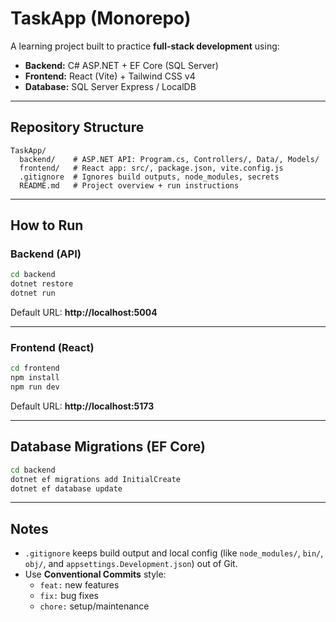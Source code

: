 # TaskApp (Monorepo)

A learning project built to practice **full-stack development** using:

- **Backend:** C# ASP.NET + EF Core (SQL Server)
- **Frontend:** React (Vite) + Tailwind CSS v4
- **Database:** SQL Server Express / LocalDB

---

## Repository Structure

```
TaskApp/
  backend/    # ASP.NET API: Program.cs, Controllers/, Data/, Models/
  frontend/   # React app: src/, package.json, vite.config.js
  .gitignore  # Ignores build outputs, node_modules, secrets
  README.md   # Project overview + run instructions
```

---

## How to Run

### Backend (API)

```bash
cd backend
dotnet restore
dotnet run
```

Default URL: **http://localhost:5004**

---

### Frontend (React)

```bash
cd frontend
npm install
npm run dev
```

Default URL: **http://localhost:5173**

---

## Database Migrations (EF Core)

```bash
cd backend
dotnet ef migrations add InitialCreate
dotnet ef database update
```

---

## Notes

- `.gitignore` keeps build output and local config (like `node_modules/`, `bin/`, `obj/`, and `appsettings.Development.json`) out of Git.  
- Use **Conventional Commits** style:  
  - `feat:` new features  
  - `fix:` bug fixes  
  - `chore:` setup/maintenance  
